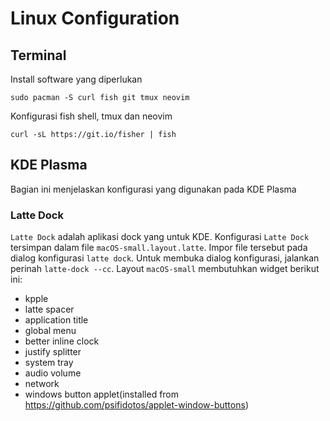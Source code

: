 # Linux Configuration

## Terminal

Install software yang diperlukan

```
sudo pacman -S curl fish git tmux neovim
```
Konfigurasi fish shell, tmux dan neovim 
```
curl -sL https://git.io/fisher | fish
```

## KDE Plasma
 
Bagian ini menjelaskan konfigurasi yang digunakan pada KDE Plasma

### Latte Dock
`Latte Dock` adalah aplikasi dock yang untuk KDE. Konfigurasi `Latte Dock` tersimpan dalam file `macOS-small.layout.latte`. Impor file tersebut pada dialog konfigurasi `latte dock`. Untuk membuka dialog konfigurasi, jalankan perinah `latte-dock --cc`. Layout `macOS-small` membutuhkan widget berikut ini:

- kpple
- latte spacer
- application title
- global menu
- better inline clock
- justify splitter
- system tray
- audio volume
- network
- windows button applet(installed from https://github.com/psifidotos/applet-window-buttons)